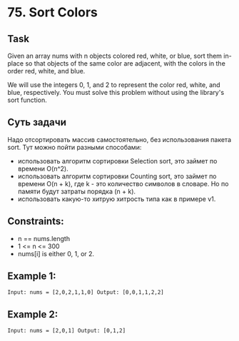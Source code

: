 # 75. Sort Colors


## Task
Given an array nums with n objects colored red, white, or blue, sort them in-place so that objects of the same color are adjacent, 
with the colors in the order red, white, and blue.

We will use the integers 0, 1, and 2 to represent the color red, white, and blue, respectively.
You must solve this problem without using the library's sort function.


## Суть задачи
Надо отсортировать массив самостоятельно, без использования пакета sort.
Тут можно пойти разными способами:
- использовать алгоритм сортировки Selection sort, это займет по времени O(n^2).
- использовать алгоритм сортировки Counting sort, это займет по времени O(n + k), где k - это количество символов в словаре. Но по памяти будут затраты порядка (n + k).
- использовать какую-то хитрую хитрость типа как в примере v1.

## Constraints:
- n == nums.length
- 1 <= n <= 300
- nums[i] is either 0, 1, or 2.


## Example 1:
``
Input: nums = [2,0,2,1,1,0]
Output: [0,0,1,1,2,2]
``


## Example 2:
``
Input: nums = [2,0,1]
Output: [0,1,2]
``